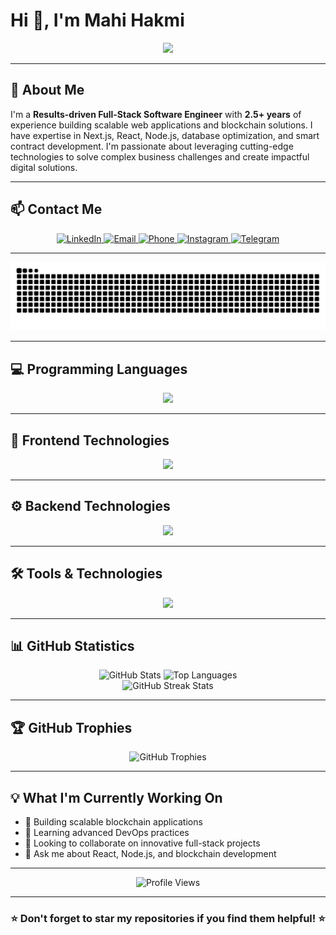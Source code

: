 # Hi 👋, I'm Mahi Hakmi

<div align="center">
  <img src="https://readme-typing-svg.herokuapp.com/?lines=Full-Stack+Software+Engineer;Blockchain+Developer;2.5%2B+Years+Experience;Passionate+Problem+Solver&font=Fira%20Code&center=true&width=440&height=45&color=f75c7e&vCenter=true&size=22&pause=1000" />
</div>

---

## 🚀 About Me

I'm a **Results-driven Full-Stack Software Engineer** with **2.5+ years** of experience building scalable web applications and blockchain solutions. I have expertise in Next.js, React, Node.js, database optimization, and smart contract development. I'm passionate about leveraging cutting-edge technologies to solve complex business challenges and create impactful digital solutions.

---

## 📫 Contact Me

<div align="center">
  <a href="https://www.linkedin.com/in/mahi-abdulhakim-mohammed-53b4b9251/" target="_blank">
    <img src="https://img.shields.io/badge/LinkedIn-0077B5?style=for-the-badge&logo=linkedin&logoColor=white" alt="LinkedIn" />
  </a>
  <a href="mailto:mahiabdul20@gmail.com">
    <img src="https://img.shields.io/badge/Email-D14836?style=for-the-badge&logo=gmail&logoColor=white" alt="Email" />
  </a>
  <a href="tel:+16124615157">
    <img src="https://img.shields.io/badge/Phone-25D366?style=for-the-badge&logo=whatsapp&logoColor=white" alt="Phone" />
  </a>
  <a href="https://instagram.com/cinemagramic" target="_blank">
    <img src="https://img.shields.io/badge/Instagram-E4405F?style=for-the-badge&logo=instagram&logoColor=white" alt="Instagram" />
  </a>
  <a href="https://t.me/MAHANI_KID" target="_blank">
    <img src="https://img.shields.io/badge/Telegram-2CA5E0?style=for-the-badge&logo=telegram&logoColor=white" alt="Telegram" />
  </a>
</div>

---

<div align="center">
  <img src="https://raw.githubusercontent.com/mahi-hakim/mahi-hakim/output/github-contribution-grid-snake.svg" alt="Snake animation" />
</div>

---

## 💻 Programming Languages

<div align="center">
  <img src="https://skillicons.dev/icons?i=cpp,cs,java,js,ts,php,python" />
</div>

---

## 🎨 Frontend Technologies

<div align="center">
  <img src="https://skillicons.dev/icons?i=react,nextjs,html,sass,css,tailwind,bootstrap,redux" />
</div>

---

## ⚙️ Backend Technologies

<div align="center">
  <img src="https://skillicons.dev/icons?i=nodejs,express,nestjs" />
</div>

---

## 🛠️ Tools & Technologies

<div align="center">
  <img src="https://skillicons.dev/icons?i=tensorflow,mongodb,postgresql,mysql,aws,docker,jenkins,azure,firebase,dotnet,selenium,figma,arduino,github" />
</div>

---

## 📊 GitHub Statistics

<div align="center">
  <img src="https://github-readme-stats.vercel.app/api?username=mahi-hakim&hide_title=false&hide_rank=false&show_icons=true&include_all_commits=true&count_private=true&disable_animations=false&theme=radical&locale=en&hide_border=true&border_radius=10" height="180" alt="GitHub Stats" />
  
  <img src="https://github-readme-stats.vercel.app/api/top-langs?username=mahi-hakim&locale=en&hide_title=false&layout=compact&card_width=320&langs_count=8&theme=radical&hide_border=true&border_radius=10" height="180" alt="Top Languages" />
</div>

<div align="center">
  <img src="https://github-readme-streak-stats.herokuapp.com/?user=mahi-hakim&theme=radical&hide_border=true&border_radius=10" alt="GitHub Streak Stats" />
</div>

---

## 🏆 GitHub Trophies

<div align="center">
  <img src="https://github-profile-trophy.vercel.app/?username=mahi-hakim&theme=radical&no-frame=true&no-bg=false&margin-w=4&row=1" alt="GitHub Trophies" />
</div>

---

## 💡 What I'm Currently Working On

- 🔭 Building scalable blockchain applications
- 🌱 Learning advanced DevOps practices
- 👯 Looking to collaborate on innovative full-stack projects
- 💬 Ask me about React, Node.js, and blockchain development

---

<div align="center">
  <img src="https://komarev.com/ghpvc/?username=mahi-hakim&label=Profile%20views&color=0e75b6&style=flat" alt="Profile Views" />
</div>

---

<div align="center">
  <h3>⭐ Don't forget to star my repositories if you find them helpful! ⭐</h3>
</div>
